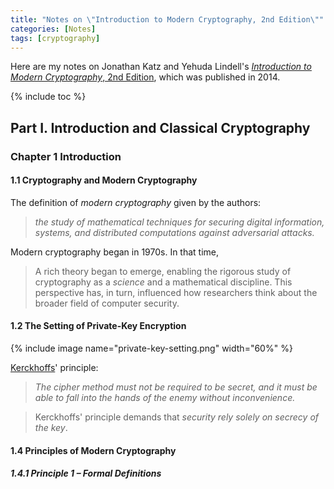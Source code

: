 ```yaml
---
title: "Notes on \"Introduction to Modern Cryptography, 2nd Edition\""
categories: [Notes]
tags: [cryptography]
---
```


Here are my notes on Jonathan Katz and Yehuda Lindell's [*Introduction to Modern Cryptography*, 2nd Edition](https://www.amazon.com/Introduction-Cryptography-Chapman-Network-Security/dp/1466570261), which was published in 2014.

{% include toc %}

## Part I. Introduction and Classical Cryptography

### Chapter 1 Introduction

#### 1.1 Cryptography and Modern Cryptography

The definition of *modern cryptography* given by the authors:

> *the study of mathematical techniques for securing digital information, systems, and distributed computations against adversarial attacks.*

Modern cryptography began in 1970s. In that time,

> A rich theory began to emerge, enabling the rigorous study of cryptography as a *science* and a mathematical discipline. This perspective has, in turn, influenced how researchers think about the broader field of computer security.

#### 1.2 The Setting of Private-Key Encryption

{% include image name="private-key-setting.png" width="60%" %}

[Kerckhoffs](https://en.wikipedia.org/wiki/Auguste_Kerckhoffs)' principle:

> *The cipher method must not be required to be secret, and it must be able to fall into the hands of the enemy without inconvenience.*

> Kerckhoffs' principle demands that *security rely solely on secrecy of the key*.

#### 1.4 Principles of Modern Cryptography

##### 1.4.1 Principle 1 – Formal Definitions


